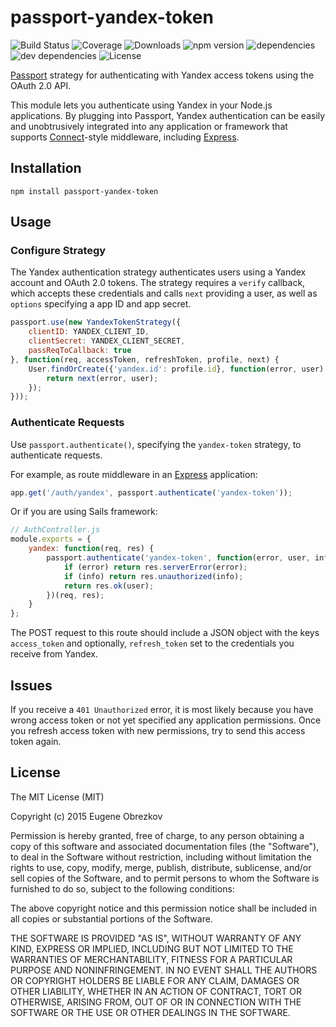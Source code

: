 # passport-yandex-token

![Build Status](https://img.shields.io/travis/ghaiklor/passport-yandex-token.svg) ![Coverage](https://img.shields.io/coveralls/ghaiklor/passport-yandex-token.svg) ![Downloads](https://img.shields.io/npm/dm/passport-yandex-token.svg) ![npm version](https://img.shields.io/npm/v/passport-yandex-token.svg) ![dependencies](https://img.shields.io/david/ghaiklor/passport-yandex-token.svg) ![dev dependencies](https://img.shields.io/david/dev/ghaiklor/passport-yandex-token.svg) ![License](https://img.shields.io/npm/l/passport-yandex-token.svg)

[Passport](http://passportjs.org/) strategy for authenticating with Yandex access tokens using the OAuth 2.0 API.

This module lets you authenticate using Yandex in your Node.js applications.
By plugging into Passport, Yandex authentication can be easily and unobtrusively integrated into any application or framework that supports [Connect](http://www.senchalabs.org/connect/)-style middleware, including [Express](http://expressjs.com/).

## Installation

```shell
npm install passport-yandex-token
```

## Usage

### Configure Strategy

The Yandex authentication strategy authenticates users using a Yandex account and OAuth 2.0 tokens.
The strategy requires a `verify` callback, which accepts these credentials and calls `next` providing a user, as well as `options` specifying a app ID and app secret.

```javascript
passport.use(new YandexTokenStrategy({
    clientID: YANDEX_CLIENT_ID,
    clientSecret: YANDEX_CLIENT_SECRET,
    passReqToCallback: true
}, function(req, accessToken, refreshToken, profile, next) {
    User.findOrCreate({'yandex.id': profile.id}, function(error, user) {
        return next(error, user);
    });
}));
```

### Authenticate Requests

Use `passport.authenticate()`, specifying the `yandex-token` strategy, to authenticate requests.

For example, as route middleware in an [Express](http://expressjs.com/) application:

```javascript
app.get('/auth/yandex', passport.authenticate('yandex-token'));
```

Or if you are using Sails framework:

```javascript
// AuthController.js
module.exports = {
    yandex: function(req, res) {
        passport.authenticate('yandex-token', function(error, user, info) {
            if (error) return res.serverError(error);
            if (info) return res.unauthorized(info);
            return res.ok(user);
        })(req, res);
    }
};
```

The POST request to this route should include a JSON object with the keys `access_token` and optionally, `refresh_token` set to the credentials you receive from Yandex.

## Issues

If you receive a `401 Unauthorized` error, it is most likely because you have wrong access token or not yet specified any application permissions.
Once you refresh access token with new permissions, try to send this access token again.

## License

The MIT License (MIT)

Copyright (c) 2015 Eugene Obrezkov

Permission is hereby granted, free of charge, to any person obtaining a copy
of this software and associated documentation files (the "Software"), to deal
in the Software without restriction, including without limitation the rights
to use, copy, modify, merge, publish, distribute, sublicense, and/or sell
copies of the Software, and to permit persons to whom the Software is
furnished to do so, subject to the following conditions:

The above copyright notice and this permission notice shall be included in all
copies or substantial portions of the Software.

THE SOFTWARE IS PROVIDED "AS IS", WITHOUT WARRANTY OF ANY KIND, EXPRESS OR
IMPLIED, INCLUDING BUT NOT LIMITED TO THE WARRANTIES OF MERCHANTABILITY,
FITNESS FOR A PARTICULAR PURPOSE AND NONINFRINGEMENT. IN NO EVENT SHALL THE
AUTHORS OR COPYRIGHT HOLDERS BE LIABLE FOR ANY CLAIM, DAMAGES OR OTHER
LIABILITY, WHETHER IN AN ACTION OF CONTRACT, TORT OR OTHERWISE, ARISING FROM,
OUT OF OR IN CONNECTION WITH THE SOFTWARE OR THE USE OR OTHER DEALINGS IN THE
SOFTWARE.

